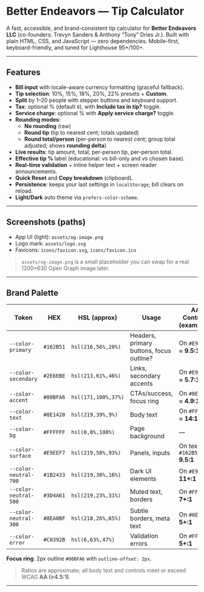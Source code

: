 # Better Endeavors — Tip Calculator

A fast, accessible, and brand-consistent tip calculator for **Better Endeavors LLC** (co-founders: Trevyn Sanders & Anthony “Tony” Dries Jr.). Built with plain HTML, CSS, and JavaScript — zero dependencies. Mobile-first, keyboard-friendly, and tuned for Lighthouse 95+/100+.

---

## Features

- **Bill input** with locale-aware currency formatting (graceful fallback).
- **Tip selection**: 10%, 15%, 18%, 20%, 22% presets + **Custom**.
- **Split** by 1–20 people with stepper buttons and keyboard support.
- **Tax**: optional % (default `0`), with **Include tax in tip?** toggle.
- **Service charge**: optional % with **Apply service charge?** toggle.
- **Rounding modes**:  
  - **No rounding** (raw)  
  - **Round tip** (tip to nearest cent; totals updated)  
  - **Round total/person** (per-person to nearest cent; group total adjusted; shows **rounding delta**)
- **Live results**: tip amount, total, per-person tip, per-person total.
- **Effective tip %** label (educational: vs bill-only and vs chosen base).
- **Real-time validation** + inline helper text + screen reader announcements.
- **Quick Reset** and **Copy breakdown** (clipboard).
- **Persistence**: keeps your last settings in `localStorage`; bill clears on reload.
- **Light/Dark** auto theme via `prefers-color-scheme`.

---

## Screenshots (paths)
- App UI (light): `assets/og-image.png`
- Logo mark: `assets/logo.svg`
- Favicons: `icons/favicon.svg`, `icons/favicon.ico`

> `assets/og-image.png` is a small placeholder you can swap for a real 1200×630 Open Graph image later.

---

## Brand Palette

| Token                    | HEX      | HSL (approx)      | Usage                                   | AA Contrast (examples) |
|--------------------------|----------|-------------------|-----------------------------------------|-------------------------|
| `--color-primary`        | `#162B51`| `hsl(216,56%,20%)`| Headers, primary buttons, focus outline? | On `#E9EEF7` ≈ **9.5:1** |
| `--color-secondary`      | `#2E6EBE`| `hsl(213,61%,46%)`| Links, secondary accents                 | On `#E9EEF7` ≈ **5.7:1** |
| `--color-accent`         | `#00BFA6`| `hsl(171,100%,37%)`| CTAs/success, focus ring                 | On `#0E1420` ≈ **4.9:1** |
| `--color-text`           | `#0E1420`| `hsl(219,39%,9%)` | Body text                                | On `#FFFFFF` ≈ **14:1**  |
| `--color-bg`             | `#FFFFFF`| `hsl(0,0%,100%)`  | Page background                          | —                       |
| `--color-surface`        | `#E9EEF7`| `hsl(219,58%,93%)`| Panels, inputs                           | On text `#162B51` **9.5:1** |
| `--color-neutral-700`    | `#1B2433`| `hsl(219,30%,16%)`| Dark UI elements                         | On `#E9EEF7` **11+:1**  |
| `--color-neutral-500`    | `#3D4A61`| `hsl(219,23%,31%)`| Muted text, borders                      | On `#FFFFFF` **7+:1**   |
| `--color-neutral-300`    | `#8EA0BF`| `hsl(218,26%,65%)`| Subtle borders, meta text                | On `#0E1420` **5+:1**   |
| `--color-error`          | `#C0392B`| `hsl(6,63%,47%)`  | Validation errors                        | On `#FFFFFF` **5+:1**   |

**Focus ring**: 2px outline `#00BFA6` with `outline-offset: 2px`.

> Ratios are approximate; all body text and controls meet or exceed WCAG **AA (≥4.5:1)**.

---


